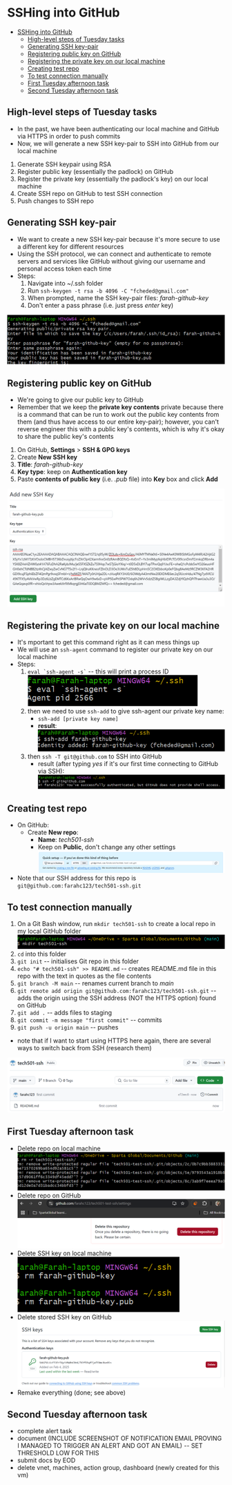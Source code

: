 # SSHing into GitHub

- [SSHing into GitHub](#sshing-into-github)
  - [High-level steps of Tuesday tasks](#high-level-steps-of-tuesday-tasks)
  - [Generating SSH key-pair](#generating-ssh-key-pair)
  - [Registering public key on GitHub](#registering-public-key-on-github)
  - [Registering the private key on our local machine](#registering-the-private-key-on-our-local-machine)
  - [Creating test repo](#creating-test-repo)
  - [To test connection manually](#to-test-connection-manually)
  - [First Tuesday afternoon task](#first-tuesday-afternoon-task)
  - [Second Tuesday afternoon task](#second-tuesday-afternoon-task)


## High-level steps of Tuesday tasks

- In the past, we have been authenticating our local machine and GitHub via HTTPS in order to push commits
- Now, we will generate a new SSH key-pair to SSH into GitHub from our local machine

1. Generate SSH keypair using RSA
2. Register public key (essentially the padlock) on GitHub
3. Register the private key (essentially the padlock's key) on our local machine
4. Create SSH repo on GitHub to test SSH connection
5. Push changes to SSH repo

## Generating SSH key-pair

- We want to create a new SSH key-pair because it's more secure to use a different key for different resources
- Using the SSH protocol, we can connect and authenticate to remote servers and services like GitHub without giving our username and personal access token each time
- Steps:
  1. Navigate into ~/.ssh folder
  2. Run `ssh-keygen -t rsa -b 4096 -C "fcheded@gmail.com"`
  3. When prompted, name the SSH key-pair files: *farah-github-key*
  4. Don't enter a pass phrase (i.e. just press *enter* key)

![alt text](images-SSH-repo/image-4.png)

## Registering public key on GitHub

- We're going to give our public key to GitHub
- Remember that we keep the **private key contents** private because there is a command that can be run to work out the public key contents from them (and thus have access to our entire key-pair); however, you can't reverse engineer this with a public key's contents, which is why it's okay to share the public key's contents
1. On GitHub, **Settings** > **SSH & GPG keys**
2. Create **New SSH key**
3. **Title**: *farah-github-key*
4. **Key type**: keep on **Authentication key**
5. Paste **contents of public key** (i.e. *.pub* file) into **Key** box and click **Add**

![alt text](images-SSH-repo/image-6.png)

## Registering the private key on our local machine

- It's mportant to get this command right as it can mess things up
- We will use an `ssh-agent` command to register our private key on our local machine
- Steps:
    1. <code>eval \`ssh-agent -s`</code> -- this will print a process ID
    ![alt text](images-SSH-repo/image-7.png)
    2. then we need to use `ssh-add` to give ssh-agent our private key name:
       - `ssh-add [private key name]`
       - **result**:
        ![alt text](images-SSH-repo/image-8.png)
    3. then `ssh -T git@github.com` to SSH into GitHub
       - result (after typing *yes* if it's our first time connecting to GitHub via SSH):
![alt text](images-SSH-repo/image-9.png)

## Creating test repo

- On GitHub:
  - Create **New repo**:
    - **Name**: *tech501-ssh*
    - Keep on **Public**, don't change any other settings
![alt text](images-SSH-repo/image.png)
- Note that our SSH address for this repo is  `git@github.com:farahc123/tech501-ssh.git`

## To test connection manually
  1. On a Git Bash window, run `mkdir tech501-ssh` to create a local repo in my local GitHub folder
![alt text](images-SSH-repo/image-10.png)
  2. `cd` into this folder
  3. `git init` -- initialises Git repo in this folder
  4. `echo "# tech501-ssh" >> README.md` -- creates README.md file in this repo with the text in quotes as the file contents
  5. `git branch -M main` -- renames current branch to *main*
  6. `git remote add origin git@github.com:farahc123/tech501-ssh.git` -- adds the origin using the SSH address (NOT the HTTPS option) found on GitHub 
  7. `git add .` -- adds files to staging
  8. `git commit -m message "first commit"` -- commits
  9.  `git push -u origin main` -- pushes
- note that if I want to start using HTTPS here again, there are several ways to switch back from SSH (research them)

![alt text](images-SSH-repo/image-11.png)

## First Tuesday afternoon task
- Delete repo on local machine
![alt text](images-SSH-repo/image-2.png)
- Delete repo on GitHub
![alt text](images-SSH-repo/image-3.png)
- Delete SSH key on local machine
![alt text](images-SSH-repo/image-1.png)
- Delete stored SSH key on GitHub
![alt text](images-SSH-repo/image-5.png)
- Remake everything (done; see above)


## Second Tuesday afternoon task
- complete alert task
- document (INCLUDE SCREENSHOT OF NOTIFICATION EMAIL PROVING I MANAGED TO TRIGGER AN ALERT AND GOT AN EMAIL) -- SET THRESHOLD LOW FOR THIS
- submit docs by EOD
- delete vnet, machines, action group, dashboard (newly created for this vm)